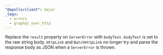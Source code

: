 ```yaml
---
"@apollo/client": major
_tags:
  - errors
  - graphql_over_http
---
```


Replace the `result` property on `ServerError` with `bodyText`. `bodyText` is set to the raw string body. `HttpLink` and `BatchHttpLink` no longer try and parse the response body as JSON when a `ServerError` is thrown.

